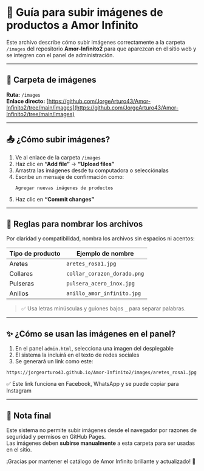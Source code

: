 # 📸 Guía para subir imágenes de productos a Amor Infinito

Este archivo describe cómo subir imágenes correctamente a la carpeta `/images` del repositorio **Amor-Infinito2** para que aparezcan en el sitio web y se integren con el panel de administración.

---

## 📁 Carpeta de imágenes

**Ruta:** `/images`  
**Enlace directo:** [https://github.com/JorgeArturo43/Amor-Infinito2/tree/main/images](https://github.com/JorgeArturo43/Amor-Infinito2/tree/main/images)

---

## 📤 ¿Cómo subir imágenes?

1. Ve al enlace de la carpeta `/images`
2. Haz clic en **“Add file”** → **“Upload files”**
3. Arrastra las imágenes desde tu computadora o selecciónalas
4. Escribe un mensaje de confirmación como:
   ```
   Agregar nuevas imágenes de productos
   ```
5. Haz clic en **“Commit changes”**

---

## 🧾 Reglas para nombrar los archivos

Por claridad y compatibilidad, nombra los archivos sin espacios ni acentos:

| Tipo de producto | Ejemplo de nombre               |
|------------------|----------------------------------|
| Aretes           | `aretes_rosa1.jpg`              |
| Collares         | `collar_corazon_dorado.png`     |
| Pulseras         | `pulsera_acero_inox.jpg`        |
| Anillos          | `anillo_amor_infinito.jpg`      |

> ✅ Usa letras minúsculas y guiones bajos `_` para separar palabras.

---

## ✨ ¿Cómo se usan las imágenes en el panel?

1. En el panel `admin.html`, selecciona una imagen del desplegable
2. El sistema la incluirá en el texto de redes sociales
3. Se generará un link como este:

```
https://jorgearturo43.github.io/Amor-Infinito2/images/aretes_rosa1.jpg
```

✅ Este link funciona en Facebook, WhatsApp y se puede copiar para Instagram

---

## 📌 Nota final

Este sistema no permite subir imágenes desde el navegador por razones de seguridad y permisos en GitHub Pages.  
Las imágenes deben **subirse manualmente** a esta carpeta para ser usadas en el sitio.

¡Gracias por mantener el catálogo de Amor Infinito brillante y actualizado! 💖
